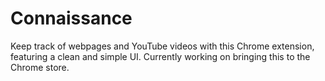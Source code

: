 # Connaissance
 Keep track of webpages and YouTube videos with this Chrome extension, featuring a clean and simple UI.
 Currently working on bringing this to the Chrome store.


